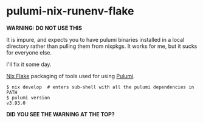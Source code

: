 # pulumi-nix-runenv-flake

**WARNING: DO NOT USE THIS**

It is impure, and expects you to have pulumi binaries installed in a local
directory rather than pulling them from nixpkgs. It works for me, but it sucks
for everyone else.

I'll fix it some day.

[Nix Flake](https://nixos.wiki/wiki/Flakes) packaging of tools used for using
[Pulumi](https://github.com/pulumi/pulumi).

```
$ nix develop  # enters sub-shell with all the pulumi dependencies in PATH
$ pulumi version
v3.93.0
```

**DID YOU SEE THE WARNING AT THE TOP?**
